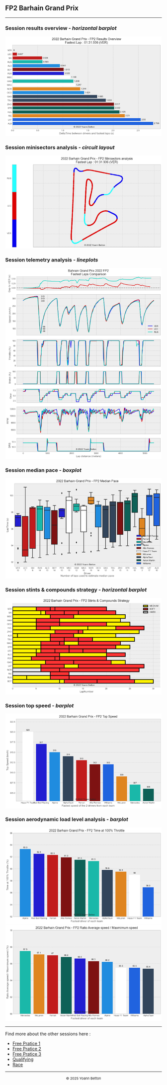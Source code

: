## FP2 Barhain Grand Prix

---

### Session results overview - *horizontal barplot*

<img src="/output/2022-03-20_Bahrain_Grand_Prix/fp2_results_overview_white.png?raw=true"/>

### Session minisectors analysis - *circuit layout*

<img src="/output/2022-03-20_Bahrain_Grand_Prix/fp2_minisectors_analysis_white.png?raw=true"/>

### Session telemetry analysis - *lineplots*

<img src="/output/2022-03-20_Bahrain_Grand_Prix/fp2_telemetry_analysis_white.png?raw=true"/>

### Session median pace - *boxplot*

<img src="/output/2022-03-20_Bahrain_Grand_Prix/fp2_median_pace_white.png?raw=true"/>

### Session stints & compounds strategy - *horizontal barplot*

<img src="/output/2022-03-20_Bahrain_Grand_Prix/fp2_stints_compounds_stategy_white.png?raw=true"/>

### Session top speed - *barplot*

<img src="/output/2022-03-20_Bahrain_Grand_Prix/topspeed_fp2_white.png?raw=true"/>

### Session aerodynamic load level analysis - *barplot*

<img src="/output/2022-03-20_Bahrain_Grand_Prix/fp2_maximum_throttle_white.png?raw=true"/>

<img src="/output/2022-03-20_Bahrain_Grand_Prix/fp2_speed_ratio_white.png?raw=true"/>

--- 

Find more about the other sessions here :
  - [Free Pratice 1](/page/FP1/2022-03-20_Bahrain_Grand_Prix)  
  - [Free Pratice 2](/page/FP2/2022-03-20_Bahrain_Grand_Prix) 
  - [Free Pratice 3](/page/FP3/2022-03-20_Bahrain_Grand_Prix)
  - [Qualifying](/page/Qualifying/2022-03-20_Bahrain_Grand_Prix) 
  - [Race](/page/Race/2022-03-20_Bahrain_Grand_Prix)

---

<div style="text-align: center">
  <p style="font-size:11px">&copy; 2025 Yoann Betton</p>
</div>

<!-- ---

<p style="font-size:11px">Page generated from <a href="https://github.com/yoannbtn/yoannbtn.github.io">github.com/yoannbtn</a>.</p> -->